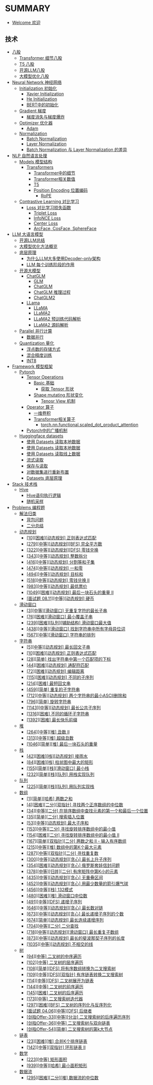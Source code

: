 # SUMMARY

- [Welcome 欢迎](README.md)

## 技术

- [八股]()
  - [Transformer 细节八股](/docs/nlp/models/transformers/Transformer中的细节.md)
  - [T5 八股](/docs/nlp/models/transformers/t5/T5.md)
  - [开源LLM八股](/docs/llm/开源LLM总结.md)
  - [大模型优化八股](/docs/llm/大模型优化方法概览.md)
- [Neural Network 神经网络](/docs/nn)
  - [Initialization 初始化](/docs/nn/initialization/initialization-summary.md)
    - [Xavier Initialization](/docs/nn/initialization/Xavier-initialization.md)
    - [He Initialization](/docs/nn/initialization/He-initialization.md)
    - [BERT中的初始化](/docs/nn/initialization/BERT中的初始化.md)
  - [Gradient 梯度](/docs/nn/gradient)
    - [梯度消失与梯度爆炸](/docs/nn/gradient/梯度消失与梯度爆炸.md)
  - [Optimizer 优化器](/docs/nn/optimizer)
    - [Adam](/docs/nn/optimizer/adam.md)
  - [Normalization](/docs/nn/normalization/norm-summary.md)
    - [Batch Normalization](/docs/nn/normalization/Batch-Normalization.md)
    - [Layer Normalization](/docs/nn/normalization/Layer-Normalization.md)
    - [Batch Normalization 与 Layer Normalization 的差异](/docs/nn/normalization/Batch-Normalization-Layer-Normalization-Difference.md)
- [NLP 自然语言处理](/docs/nlp)
  - [Models 模型结构](/docs/nlp/models)
    - [Transformers](/docs/nlp/models/transformers)
      - [Transformer中的细节](/docs/nlp/models/transformers/Transformer中的细节.md)
      - [Transformer相关数值](/docs/nlp/models/transformers/Transformer相关数值.md)
      - [T5](/docs/nlp/models/transformers/t5/T5.md)
      - [Position Encoding 位置编码](/docs/nlp/models/transformers/position-encoding)
        - [RoPE](/docs/nlp/models/transformers/position-encoding/rope.md)
  - [Contrastive Learning 对比学习](/docs/nlp/contrastive)
    - [Loss 对比学习损失函数](/docs/nlp/contrastive/loss)
      - [Triplet Loss](/docs/nlp/contrastive/loss/triplet-loss.md)
      - [InfoNCE Loss](/docs/nlp/contrastive/loss/infonce.md)
      - [Center Loss](/docs/nlp/contrastive/loss/center-loss.md)
      - [ArcFace, CosFace, SphereFace](/docs/nlp/contrastive/loss/ArcFace-CosFace-and-SphereFace.md)
- [LLM 大语言模型](/docs/llm)
  - [开源LLM总结](/docs/llm/开源LLM总结.md)
  - [大模型优化方法概览](/docs/llm/大模型优化方法概览.md)
  - [底层原理](/docs/llm/theory)
    - [为什么LLM大多使用Decoder-only架构](/docs/llm/theory/为什么LLM大多使用Decoder-only架构.md)
    - [LLM 每个训练阶段的作用](/docs/llm/theory/LLM每个训练阶段的作用.md)
  - [开源大模型](/docs/llm/开源大模型)
    - [ChatGLM](/docs/llm/开源大模型/chatglm)
      - [GLM](/docs/llm/开源大模型/chatglm/glm.md)
      - [ChatGLM](/docs/llm/开源大模型/chatglm/chatglm.md)
      - [ChatGLM 推理过程](/docs/llm/开源大模型/chatglm/chatglm推理过程.md)
      - [ChatGLM2](/docs/llm/开源大模型/chatglm/chatglm2.md)
    - [LLama](/docs/llm/开源大模型/llama)
      - [LLaMA](/docs/llm/开源大模型/llama/llama.md)
      - [LLaMA2](/docs/llm/开源大模型/llama/llama2.md)
      - [LLaMA2 预训练代码解析](/docs/llm/开源大模型/llama/llama2-预训练代码解析.md)
      - [LLaMA2 源码解析](/docs/llm/开源大模型/llama/llama2-源码解析.md)
  - [Parallel 并行计算](/docs/llm/parallel)
    - [数据并行](/docs/llm/parallel/data-parallel/数据并行.md)
  - [Quantization 量化](/docs/llm/quantization)
    - [浮点数的存储方式](/docs/llm/quantization/浮点数的存储方式.md)
    - [混合精度训练](/docs/llm/quantization/混合精度训练.md)
    - [INT8](/docs/llm/quantization/int8.md)
- [Framework 模型框架](/docs/framework)
  - [Pytorch](/docs/framework/pytorch)
    - [Tensor Operations](/docs/framework/pytorch/tensor-op/summary.md)
      - [Basic 基础](/docs/framework/pytorch/tensor-op/basic)
        - [获取 Tensor 形状](/docs/framework/pytorch/tensor-op/get-shape.md)
      - [Shape mutating 形状变化](/docs/framework/pytorch/tensor-op/shape-mutating)
        - [Tenosr View 机制](/docs/framework/pytorch/tensor-op/tensor-view.md)
    - [Operator 算子](/docs/framework/pytorch/operator)
      - [一维卷积](/docs/framework/pytorch/operator/一维卷积.md)
      - [Transformer相关算子](/docs/framework/pytorch/operator/transformer)
        - [torch.nn.functional.scaled_dot_product_attention](/docs/framework/pytorch/operator/transformer/scaled_dot_product_attention)
    - [Pytorch中的广播机制](/docs/framework/pytorch/Pytorch中的广播机制.md)
  - [Huggingface datasets](/docs/framework/datasets/datasets简介.md)
    - [使用 Datasets 读取本地数据](/docs/framework/datasets/读取本地数据.md)
    - [使用 Datasets 读取本地数据](/docs/framework/datasets/读取本地数据.md)
    - [使用 Datasets 读取线上数据](/docs/framework/datasets/读取线上数据.md)
    - [流式读取](/docs/framework/datasets/流式读取.md)
    - [保存与读取](/docs/framework/datasets/保存与读取.md)
    - [对数据集进行重新布置](/docs/framework/datasets/对数据集进行重新布置.md)
    - [Datasets 底层原理](/docs/framework/datasets/底层原理.md)
- [Stack 技术栈](/docs/stack)
  - [Hive](/docs/stack/hive)
    - [Hive语句执行逻辑](/docs/stack/hive/Hive语句执行逻辑.md)
    - [随机采样](/docs/stack/hive/随机采样.md)
- [Problems 编程题](/docs/problems/算法题知识归类.md)
  - [解法归类](/docs/problems/解法归类)
    - [背包问题](/docs/problems/解法归类/背包问题.md)
    - [二分总结](/docs/problems/解法归类/二分总结.md)
  - [动态规划](/docs/problems/动态规划)
    - [[10][困难][动态规划] 正则表达式匹配](/docs/problems/字符串/10-正则表达式匹配.md)
    - [[279][中等][动态规划][BFS] 完全平方数](/docs/problems/动态规划/279-完全平方数.md)
    - [[322][中等][动态规划][DFS] 零钱兑换](/docs/problems/动态规划/322-零钱兑换.md)
    - [[343][中等][动态规划] 整数拆分](/docs/problems/动态规划/343-整数拆分.md)
    - [[416][中等][动态规划] 分割等和子集](/docs/problems/动态规划/416-分割等和子集.md)
    - [[474][中等][动态规划] 一和零](/docs/problems/动态规划/474-一和零.md)
    - [[494][中等][动态规划] 目标和](/docs/problems/动态规划/494-目标和.md)
    - [[518][中等][动态规划] 零钱兑换 II](/docs/problems/动态规划/518-零钱兑换-II.md)
    - [[983][中等][动态规划] 最低票价](/docs/problems/动态规划/983-最低票价.md)
    - [[1049][困难][动态规划] 最后一块石头的重量 II](/docs/problems/动态规划/1049-最后一块石头的重量-II.md)
    - [[面试题 08.11][中等][动态规划] 硬币](/docs/problems/动态规划/08.11-硬币.md)
  - [滑动窗口](/docs/problems/滑动窗口)
    - [[3][中等][滑动窗口] 无重复字符的最长子串](/docs/problems/滑动窗口/3-无重复字符的最长子串.md)
    - [[76][困难][滑动窗口] 最小覆盖子串](/docs/problems/滑动窗口/76-最小覆盖子串.md)
    - [[239][困难][队列][辅助结构] 滑动窗口最大值](/docs/problems/队列/239-滑动窗口最大值.md)
    - [[438][中等][滑动窗口] 找到字符串中所有字母异位词](/docs/problems/滑动窗口/438-找到字符串中所有字母异位词.md)
    - [[567][中等][滑动窗口] 字符串的排列](/docs/problems/滑动窗口/567-字符串的排列.md)
  - [字符串](/docs/problems/字符串)
    - [[5][中等][动态规划] 最长回文子串](/docs/problems/字符串/5-最长回文子串.md)
    - [[10][困难][动态规划] 正则表达式匹配](/docs/problems/字符串/10-正则表达式匹配.md)
    - [[28][简单] 找出字符串中第一个匹配项的下标](/docs/problems/字符串/28-找出字符串中第一个匹配项的下标.md)
    - [[44][困难][动态规划] 通配符匹配](/docs/problems/字符串/44-通配符匹配.md)
    - [[72][困难][动态规划] 编辑距离](/docs/problems/字符串/72-编辑距离.md)
    - [[115][困难][动态规划] 不同的子序列](/docs/problems/字符串/115-不同的子序列.md)
    - [[214][困难] 最短回文串](/docs/problems/字符串/214-最短回文串.md)
    - [[459][简单] 重复的子字符串](/docs/problems/字符串/459-重复的子字符串.md)
    - [[712][中等][动态规划] 两个字符串的最小ASCII删除和](/docs/problems/字符串/712-两个字符串的最小ASCII删除和.md)
    - [[796][简单] 旋转字符串](/docs/problems/字符串/796-旋转字符串.md)
    - [[1143][中等][动态规划] 最长公共子序列](/docs/problems/字符串/1143-最长公共子序列.md)
    - [[1316][困难] 不同的循环子字符串](/docs/problems/字符串/1316-不同的循环子字符串.md)
    - [[1392][困难] 最长快乐前缀](/docs/problems/字符串/1392-最长快乐前缀.md)
  - [堆](/docs/problems/堆/堆数据结构.md)
    - [[264][中等][堆] 丑数 II](/docs/problems/堆/264-丑数-II.md)
    - [[313][中等][堆] 超级丑数](/docs/problems/堆/313-超级丑数.md)
    - [[1046][简单][堆] 最后一块石头的重量](/docs/problems/堆/1046-最后一块石头的重量.md)
  - [栈](/docs/problems/栈)
    - [[42][困难][栈][动态规划] 接雨水](/docs/problems/栈/42-接雨水.md)
    - [[84][困难][栈] 柱状图中最大的矩形](/docs/problems/栈/84-柱状图中最大的矩形.md)
    - [[155][简单][栈][滑动窗口] 最小栈](/docs/problems/栈/155-最小栈.md)
    - [[232][简单][栈][队列] 用栈实现队列](/docs/problems/栈/232-用栈实现队列.md)
  - [队列](/docs/problems/队列)
    - [[225][简单][栈][队列] 用队列实现栈](/docs/problems/队列/225-用队列实现栈.md)
  - [数组](/docs/problems/数组)
    - [[1][简单][哈希] 两数之和](/docs/problems/数组/1-两数之和.md)
    - [[4][困难][二分][双指针] 寻找两个正序数组的中位数](/docs/problems/数组/4-寻找两个正序数组的中位数.md)
    - [[34][中等][二分] 在排序数组中查找元素的第一个和最后一个位置](/docs/problems/数组/34-在排序数组中查找元素的第一个和最后一个位置.md)
    - [[35][简单][二分] 搜索插入位置](/docs/problems/数组/35-搜索插入位置.md)
    - [[53][中等][动态规划] 最大子序和](/docs/problems/数组/53-最大子序和.md)
    - [[153][中等][二分] 寻找旋转排序数组中的最小值](/docs/problems/数组/153-寻找旋转排序数组中的最小值.md)
    - [[154][困难][二分] 寻找旋转排序数组中的最小值 II](/docs/problems/数组/154-寻找旋转排序数组中的最小值-II.md)
    - [[167][简单][双指针][二分] 两数之和 II - 输入有序数组](/docs/problems/数组/167-两数之和-II-输入有序数组.md)
    - [[215][中等][堆] 数组中的第K个最大元素](/docs/problems/数组/215-数组中的第K个最大元素.md)
    - [[287][中等][双指针][二分] 寻找重复数](/docs/problems/数组/287-寻找重复数.md)
    - [[300][中等][动态规划][贪心] 最长上升子序列](/docs/problems/数组/300-最长上升子序列.md)
    - [[354][困难][动态规划][贪心] 俄罗斯套娃信封问题](/docs/problems/数组/354-俄罗斯套娃信封问题.md)
    - [[378][中等][归并][二分] 有序矩阵中第K小的元素](/docs/problems/数组/378-有序矩阵中第K小的元素.md)
    - [[435][中等][动态规划][贪心] 无重叠区间](/docs/problems/数组/435-无重叠区间.md)
    - [[452][中等][动态规划][贪心] 用最少数量的箭引爆气球](/docs/problems/数组/452-用最少数量的箭引爆气球.md)
    - [[456][中等][栈] 132模式](/docs/problems/数组/456-132模式.md)
    - [[480][困难][堆] 滑动窗口中位数](/docs/problems/数组/480-滑动窗口中位数.md)
    - [[491][中等][DFS] 递增子序列](/docs/problems/数组/491-递增子序列.md)
    - [[646][中等][动态规划][贪心] 最长数对链](/docs/problems/数组/646-最长数对链.md)
    - [[673][中等][动态规划][贪心] 最长递增子序列的个数](/docs/problems/数组/673-最长递增子序列的个数.md)
    - [[674][简单][动态规划] 最长连续递增序列](/docs/problems/数组/674-最长连续递增序列.md)
    - [[704][中等][二分] 二分查找](/docs/problems/数组/704-二分查找.md)
    - [[718][中等][动态规划][滑动窗口] 最长重复子数组](/docs/problems/数组/718-最长重复子数组.md)
    - [[873][中等][动态规划] 最长的斐波那契子序列的长度](/docs/problems/数组/873-最长的斐波那契子序列的长度.md)
    - [[1035][中等][动态规划] 不相交的线](/docs/problems/数组/1035-不相交的线.md)
  - [树](/docs/problems/树)
    - [[94][中等] 二叉树的中序遍历](/docs/problems/树/94-二叉树的中序遍历.md)
    - [[102][中等] 二叉树的层序遍历](/docs/problems/树/102-二叉树的层序遍历.md)
    - [[108][简单][DFS] 将有序数组转换为二叉搜索树](/docs/problems/树/108-将有序数组转换为二叉搜索树.md)
    - [[109][中等][DFS][双指针] 有序链表转换二叉搜索树](/docs/problems/树/109-有序链表转换二叉搜索树.md)
    - [[114][中等][DFS] 二叉树展开为链表](/docs/problems/树/114-二叉树展开为链表.md)
    - [[144][中等] 二叉树的前序遍历](/docs/problems/树/144-二叉树的前序遍历.md)
    - [[145][困难] 二叉树的后序遍历](/docs/problems/树/145-二叉树的后序遍历.md)
    - [[173][中等] 二叉搜索树迭代器](/docs/problems/树/173-二叉搜索树迭代器.md)
    - [[297][困难][BFS] 二叉树的序列化与反序列化](/docs/problems/树/297-二叉树的序列化与反序列化.md)
    - [[面试题 04.06][中等][DFS] 后继者](/docs/problems/树/04.06-后继者.md)
    - [[剑指Offer-33][中等][分治] 二叉搜索树的后序遍历序列](/docs/problems/树/剑指Offer-33-二叉搜索树的后序遍历序列.md)
    - [[剑指Offer-36][中等] 二叉搜索树与双向链表](/docs/problems/树/剑指Offer-36-二叉搜索树与双向链表.md)
    - [[剑指Offer-54][简单] 二叉搜索树的第k大节点](/docs/problems/树/剑指Offer-54-二叉搜索树的第k大节点.md)
  - [链表](/docs/problems/链表)
    - [[23][困难][堆] 合并K个排序链表](/docs/problems/链表/23-合并K个排序链表.md)
    - [[142][中等][双指针] 环形链表 II](/docs/problems/链表/142-环形链表-II.md)
  - [数学](/docs/problems/数学)
    - [[223][中等] 矩形面积](/docs/problems/数学/223-矩形面积.md)
    - [[939][中等][哈希] 最小面积矩形](/docs/problems/数学/939-最小面积矩形.md)
  - [数据流](/docs/problems/数据流)
    - [[295][困难][二分][堆] 数据流的中位数](/docs/problems/数据流/295-数据流的中位数.md)
